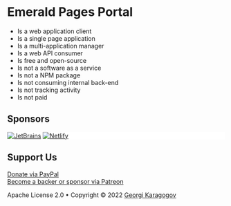 # Emerald Pages Portal

 - Is a web application client
 - Is a single page application
 - Is a multi-application manager
 - Is a web API consumer
 - Is free and open-source
 - Is not a software as a service
 - Is not a NPM package
 - Is not consuming internal back-end
 - Is not tracking activity
 - Is not paid

## Sponsors

<div class="sponsors-list-item" style="background: white">
    <a class="feature-list-item m-3" style="display: inline-block;" title="JetBrains" target="_blank" href="https://www.jetbrains.com/?from=Emeraude" data-v-94bffd70="">
        <img src="https://emeraude.dev/_assets/images/sponsors/jetbrains.svg" alt="JetBrains" data-v-94bffd70="">
    </a>
    <a class="feature-list-item m-3" style="display: inline-block;" title="Netlify" target="_blank" href="https://www.netlify.com/?reference=emeraude.dev" data-v-94bffd70="">
        <img src="https://emeraude.dev/_assets/images/sponsors/netlify.svg" alt="Netlify" data-v-94bffd70="">
    </a>
</div>

## Support Us

<div id="support" data-v-6ad604c2="" data-v-3cfc6c66="">
    <div class="donate-section" data-v-3cfc6c66="">
        <a href="https://www.paypal.com/donate?hosted_button_id=4FEAXAP5TL3EG" class="btn btn-lg btn-outline-light mx-1"
            target="_blank" data-v-3cfc6c66="">Donate via PayPal</a>
        <br />
        <a href="https://www.patreon.com/gsk567" class="btn btn-lg btn-outline-light mx-1" target="_blank"
            data-v-3cfc6c66="">Become a backer or sponsor via Patreon</a>
    </div>
</div>

<p class="my-4 px-2"> Apache License 2.0 • Copyright © 2022 <a href="https://georgi.karagogov.com/" target="_blank">Georgi Karagogov</a></p>
